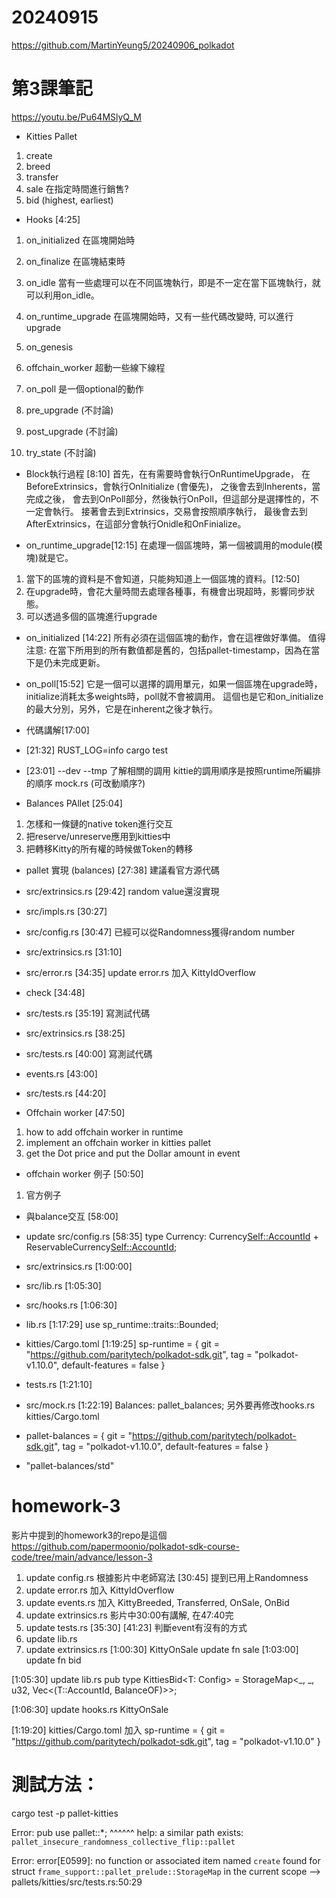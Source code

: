 # 20240915
https://github.com/MartinYeung5/20240906_polkadot
# 第3課筆記
https://youtu.be/Pu64MSlyQ_M
* Kitties Pallet
1. create
2. breed
3. transfer
4. sale
在指定時間進行銷售?
5. bid (highest, earliest)

* Hooks [4:25]
1. on_initialized
在區塊開始時
2. on_finalize
在區塊結束時
3. on_idle
當有一些處理可以在不同區塊執行，即是不一定在當下區塊執行，就可以利用on_idle。
4. on_runtime_upgrade
在區塊開始時，又有一些代碼改變時, 可以進行upgrade
5. on_genesis

6. offchain_worker
超動一些線下線程
7. on_poll
是一個optional的動作
8. pre_upgrade (不討論)
9. post_upgrade (不討論)
10. try_state (不討論)

* Block執行過程 [8:10]
首先，在有需要時會執行OnRuntimeUpgrade，
在BeforeExtrinsics，會執行OnInitialize (會優先)，
之後會去到Inherents，當完成之後，
會去到OnPoll部分，然後執行OnPoll，但這部分是選擇性的，不一定會執行。
接著會去到Extrinsics，交易會按照順序執行，
最後會去到AfterExtrinsics，在這部分會執行Onidle和OnFinialize。

* on_runtime_upgrade[12:15]
在處理一個區塊時，第一個被調用的module(模塊)就是它。
1. 當下的區塊的資料是不會知道，只能夠知道上一個區塊的資料。[12:50]
2. 在upgrade時，會花大量時間去處理各種事，有機會出現超時，影響同步狀態。
3. 可以透過多個的區塊進行upgrade

* on_initialized [14:22]
所有必須在這個區塊的動作，會在這裡做好準備。
值得注意: 在當下所用到的所有數值都是舊的，包括pallet-timestamp，因為在當下是仍未完成更新。

* on_poll[15:52]
它是一個可以選擇的調用單元，如果一個區塊在upgrade時，initialize消耗太多weights時，poll就不會被調用。
這個也是它和on_initialize的最大分別，另外，它是在inherent之後才執行。

* 代碼講解[17:00]

* [21:32]
RUST_LOG=info cargo test

* [23:01]
--dev --tmp
了解相關的調用
kittie的調用順序是按照runtime所編排的順序
mock.rs (可改動順序?)

* Balances PAllet [25:04]
1. 怎樣和一條鏈的native token進行交互
2. 把reserve/unreserve應用到kitties中
3. 把轉移Kitty的所有權的時候做Token的轉移

* pallet 實現 (balances) [27:38]
 建議看官方源代碼

* src/extrinsics.rs [29:42]
random value還沒實現

* src/impls.rs [30:27]

* src/config.rs [30:47]
已經可以從Randomness獲得random number

* src/extrinsics.rs [31:10]

* src/error.rs [34:35]
update error.rs
加入 KittyIdOverflow

* check [34:48]

* src/tests.rs [35:19]
寫測試代碼

* src/extrinsics.rs [38:25]

* src/tests.rs [40:00]
寫測試代碼

* events.rs [43:00]

* src/tests.rs [44:20]

* Offchain worker [47:50]
1. how to add offchain worker in runtime
2. implement an offchain worker in kitties pallet
3. get the Dot price and put the Dollar amount in event

* offchain worker 例子 [50:50]
1. 官方例子

* 與balance交互 [58:00]

* update src/config.rs [58:35]
type Currency: Currency<Self::AccountId> + ReservableCurrency<Self::AccountId>;

* src/extrinsics.rs [1:00:00]

* src/lib.rs [1:05:30]

* src/hooks.rs [1:06:30]

* lib.rs [1:17:29]
use sp_runtime::traits::Bounded;

* kitties/Cargo.toml [1:19:25]
sp-runtime = { git = "https://github.com/paritytech/polkadot-sdk.git", tag = "polkadot-v1.10.0", default-features = false  }

* tests.rs [1:21:10]

* src/mock.rs [1:22:19]
Balances: pallet_balances;
另外要再修改hooks.rs
kitties/Cargo.toml
* pallet-balances = { git = "https://github.com/paritytech/polkadot-sdk.git", tag = "polkadot-v1.10.0", default-features = false }
* "pallet-balances/std"


# homework-3
影片中提到的homework3的repo是這個
https://github.com/papermoonio/polkadot-sdk-course-code/tree/main/advance/lesson-3

1. update config.rs
根據影片中老師寫法
[30:45]
提到已用上Randomness
2. update error.rs
加入 KittyIdOverflow
3. update events.rs
加入 KittyBreeded, Transferred, OnSale, OnBid
4. update extrinsics.rs
影片中30:00有講解, 在47:40完
5. update tests.rs
[35:30]
[41:23]
判斷event有沒有的方式
6. update lib.rs
7. update extrinsics.rs
[1:00:30]
KittyOnSale
update fn sale
[1:03:00]
update fn bid


[1:05:30]
update lib.rs
 pub type KittiesBid<T: Config> = StorageMap<_, _, u32, Vec<(T::AccountId, BalanceOF<T>)>>;

[1:06:30]
update hooks.rs
KittyOnSale

[1:19:20]
kitties/Cargo.toml
加入
sp-runtime = { git = "https://github.com/paritytech/polkadot-sdk.git", tag = "polkadot-v1.10.0" }

# 測試方法：
cargo test -p pallet-kitties

Error:
 pub use pallet::*;
  ^^^^^^ help: a similar path exists: `pallet_insecure_randomness_collective_flip::pallet`

Error:
  error[E0599]: no function or associated item named `create` found for struct `frame_support::pallet_prelude::StorageMap` in the current scope
   --> pallets/kitties/src/tests.rs:50:29